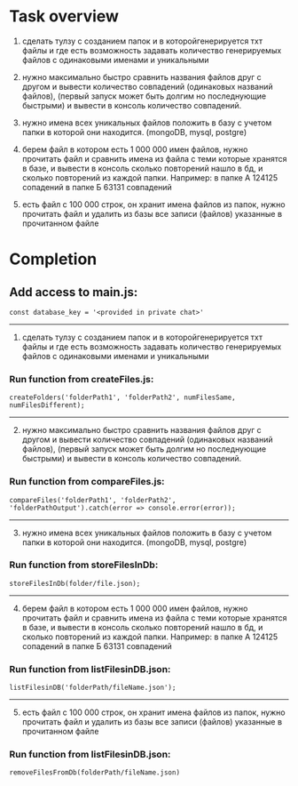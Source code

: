  # Task overview

1) сделать тулзу с созданием папок и в которойгенерируется тхт файлы и где есть возможность задавать количество генерируемых файлов с одинаковыми именами и уникальными

2) нужно максимально быстро сравнить названия файлов друг с другом и вывести количество совпадений (одинаковых названий файлов), (первый запуск может быть долгим но последнующие быстрыми) и вывести в консоль количество совпадений. 

3) нужно имена всех уникальных файлов положить в базу с учетом папки в которой они находится. (mongoDB, mysql, postgre) 

4) берем файл в котором   есть 1 000 000 имен файлов, нужно прочитать файл и  сравнить имена из файла с теми которые хранятся в базе, и вывести в консоль сколько повторений нашло в бд, и сколько повторений из каждой папки. 
Например: 
в папке А  124125 сопадений
в папке Б 63131 совпадений

5) есть файл с 100 000 строк, он хранит имена файлов из папок, нужно прочитать файл и удалить из базы все записи (файлов) указанные в прочитанном файле

# Completion
<h2> Add access to main.js:</h2>

``const database_key = '<provided in private chat>'``
_____________

1) сделать тулзу с созданием папок и в которойгенерируется тхт файлы и где есть возможность задавать количество генерируемых файлов с одинаковыми именами и уникальными

<h3>Run function from createFiles.js:</h3>

``createFolders('folderPath1', 'folderPath2', numFilesSame, numFilesDifferent);``

_____________

2) нужно максимально быстро сравнить названия файлов друг с другом и вывести количество совпадений (одинаковых названий файлов), (первый запуск может быть долгим но последнующие быстрыми) и вывести в консоль количество совпадений. 

<h3>Run function from compareFiles.js:</h3>

``compareFiles('folderPath1', 'folderPath2', 'folderPathOutput').catch(error => console.error(error));``
_____________

3) нужно имена всех уникальных файлов положить в базу с учетом папки в которой они находится. (mongoDB, mysql, postgre) 

<h3>Run function from storeFilesInDb:</h3>

``storeFilesInDb(folder/file.json);``
_____________

4) берем файл в котором   есть 1 000 000 имен файлов, нужно прочитать файл и  сравнить имена из файла с теми которые хранятся в базе, и вывести в консоль сколько повторений нашло в бд, и сколько повторений из каждой папки. 
Например: 
в папке А  124125 сопадений
в папке Б 63131 совпадений

<h3>Run function from listFilesinDB.json:</h3>

``listFilesinDB('folderPath/fileName.json');``
_____________

5) есть файл с 100 000 строк, он хранит имена файлов из папок, нужно прочитать файл и удалить из базы все записи (файлов) указанные в прочитанном файле

<h3>Run function from listFilesinDB.json:</h3>

``removeFilesFromDb(folderPath/fileName.json)``
